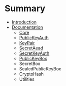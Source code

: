 # Summary

* [Introduction](README.md)
* [Documentation](docs/README.md)
   * [Core](docs/Core.md)
   * [PublicKeyAuth](docs/PublicKeyAuth.md)
   * [KeyPair](docs/KeyPair.md)
   * [SecretAead](docs/SecretAead.md)
   * [SecretKeyAuth](docs/SecretKeyAuth.md)
   * [PublicKeyBox](docs\PublicKeyBox.md)
   * SecretBox
   * SealedPublicKeyBox
   * CryptoHash
   * Utilities

